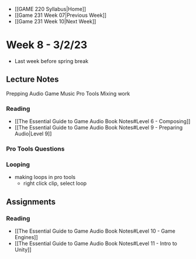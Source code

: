 - [[GAME 220 Syllabus|Home]]
- [[Game 231 Week 07|Previous Week]]
- [[Game 231 Week 10|Next Week]]

# Week 8 - 3/2/23 
- Last week before spring break

## Lecture Notes
Prepping Audio
Game Music
Pro Tools Mixing work

### Reading
- [[The Essential Guide to Game Audio Book Notes#Level 6 - Composing]]
- [[The Essential Guide to Game Audio Book Notes#Level 9 - Preparing Audio|Level 9]]

### Pro Tools Questions

### Looping
- making loops in pro tools
	- right click clip, select loop

## Assignments
### Reading
- [[The Essential Guide to Game Audio Book Notes#Level 10 - Game Engines]]
- [[The Essential Guide to Game Audio Book Notes#Level 11 - Intro to Unity]]